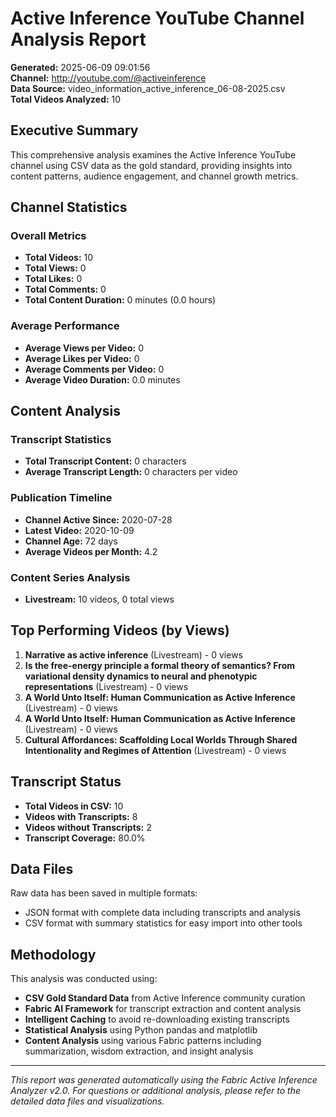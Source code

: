 # Active Inference YouTube Channel Analysis Report

**Generated:** 2025-06-09 09:01:56  
**Channel:** http://youtube.com/@activeinference  
**Data Source:** video_information_active_inference_06-08-2025.csv  
**Total Videos Analyzed:** 10

## Executive Summary

This comprehensive analysis examines the Active Inference YouTube channel using CSV data as the gold standard, providing insights into content patterns, audience engagement, and channel growth metrics.

## Channel Statistics

### Overall Metrics
- **Total Videos:** 10
- **Total Views:** 0
- **Total Likes:** 0
- **Total Comments:** 0
- **Total Content Duration:** 0 minutes (0.0 hours)

### Average Performance
- **Average Views per Video:** 0
- **Average Likes per Video:** 0
- **Average Comments per Video:** 0
- **Average Video Duration:** 0.0 minutes

## Content Analysis

### Transcript Statistics
- **Total Transcript Content:** 0 characters
- **Average Transcript Length:** 0 characters per video

### Publication Timeline
- **Channel Active Since:** 2020-07-28
- **Latest Video:** 2020-10-09
- **Channel Age:** 72 days
- **Average Videos per Month:** 4.2

### Content Series Analysis

- **Livestream:** 10 videos, 0 total views

## Top Performing Videos (by Views)

1. **Narrative as active inference** (Livestream) - 0 views
2. **Is the free-energy principle a formal theory of semantics? From variational density dynamics to neural and phenotypic representations** (Livestream) - 0 views
3. **A World Unto Itself: Human Communication as Active Inference** (Livestream) - 0 views
4. **A World Unto Itself: Human Communication as Active Inference** (Livestream) - 0 views
5. **Cultural Affordances: Scaffolding Local Worlds Through Shared Intentionality and Regimes of Attention** (Livestream) - 0 views

## Transcript Status

- **Total Videos in CSV:** 10
- **Videos with Transcripts:** 8
- **Videos without Transcripts:** 2
- **Transcript Coverage:** 80.0%

## Data Files

Raw data has been saved in multiple formats:
- JSON format with complete data including transcripts and analysis
- CSV format with summary statistics for easy import into other tools

## Methodology

This analysis was conducted using:
- **CSV Gold Standard Data** from Active Inference community curation
- **Fabric AI Framework** for transcript extraction and content analysis
- **Intelligent Caching** to avoid re-downloading existing transcripts
- **Statistical Analysis** using Python pandas and matplotlib
- **Content Analysis** using various Fabric patterns including summarization, wisdom extraction, and insight analysis

---

*This report was generated automatically using the Fabric Active Inference Analyzer v2.0.*
*For questions or additional analysis, please refer to the detailed data files and visualizations.*
